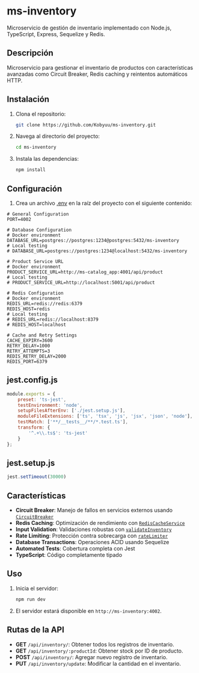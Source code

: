 # ms-inventory

Microservicio de gestión de inventario implementado con Node.js, TypeScript, Express, Sequelize y Redis.

## Descripción

Microservicio para gestionar el inventario de productos con características avanzadas como Circuit Breaker, Redis caching y reintentos automáticos HTTP.

## Instalación

1. Clona el repositorio:
    ```sh
    git clone https://github.com/Kobyuu/ms-inventory.git
    ```
2. Navega al directorio del proyecto:
    ```sh
    cd ms-inventory
    ```
3. Instala las dependencias:
    ```sh
    npm install
    ```

## Configuración

1. Crea un archivo [.env](http://_vscodecontentref_/3) en la raíz del proyecto con el siguiente contenido:
```env
# General Configuration
PORT=4002

# Database Configuration
# Docker environment
DATABASE_URL=postgres://postgres:1234@postgres:5432/ms-inventory
# Local testing
# DATABASE_URL=postgres://postgres:1234@localhost:5432/ms-inventory

# Product Service URL
# Docker environment
PRODUCT_SERVICE_URL=http://ms-catalog_app:4001/api/product
# Local testing
# PRODUCT_SERVICE_URL=http://localhost:5001/api/product

# Redis Configuration
# Docker environment
REDIS_URL=redis://redis:6379
REDIS_HOST=redis
# Local testing
# REDIS_URL=redis://localhost:8379
# REDIS_HOST=localhost

# Cache and Retry Settings
CACHE_EXPIRY=3600
RETRY_DELAY=1000
RETRY_ATTEMPTS=3
REDIS_RETRY_DELAY=2000
REDIS_PORT=6379
```

## jest.config.js

```js
module.exports = {
    preset: 'ts-jest',
    testEnvironment: 'node',
    setupFilesAfterEnv: ['./jest.setup.js'],
    moduleFileExtensions: ['ts', 'tsx', 'js', 'jsx', 'json', 'node'],
    testMatch: ['**/__tests__/**/*.test.ts'],
    transform: {
        '^.+\\.ts$': 'ts-jest'
    }
};
```
## jest.setup.js

```js
jest.setTimeout(30000)
```

## Características

- **Circuit Breaker**: Manejo de fallos en servicios externos usando [`CircuitBreaker`](src/middleware/circuitBreaker.ts)
- **Redis Caching**: Optimización de rendimiento con [`RedisCacheService`](src/utils/utils.ts)
- **Input Validation**: Validaciones robustas con [`validateInventory`](src/middleware/validateInventory.ts)
- **Rate Limiting**: Protección contra sobrecarga con [`rateLimiter`](src/middleware/rateLimiter.ts)
- **Database Transactions**: Operaciones ACID usando Sequelize
- **Automated Tests**: Cobertura completa con Jest
- **TypeScript**: Código completamente tipado

## Uso

1. Inicia el servidor:
    ```sh
    npm run dev
    ```
2. El servidor estará disponible en `http://ms-inventory:4002`.

## Rutas de la API

- **GET** `/api/inventory/`: Obtener todos los registros de inventario.
- **GET** `/api/inventory/:productId`: Obtener stock por ID de producto.
- **POST** `/api/inventory/`: Agregar nuevo registro de inventario.
- **PUT** `/api/inventory/update`: Modificar la cantidad en el inventario.
